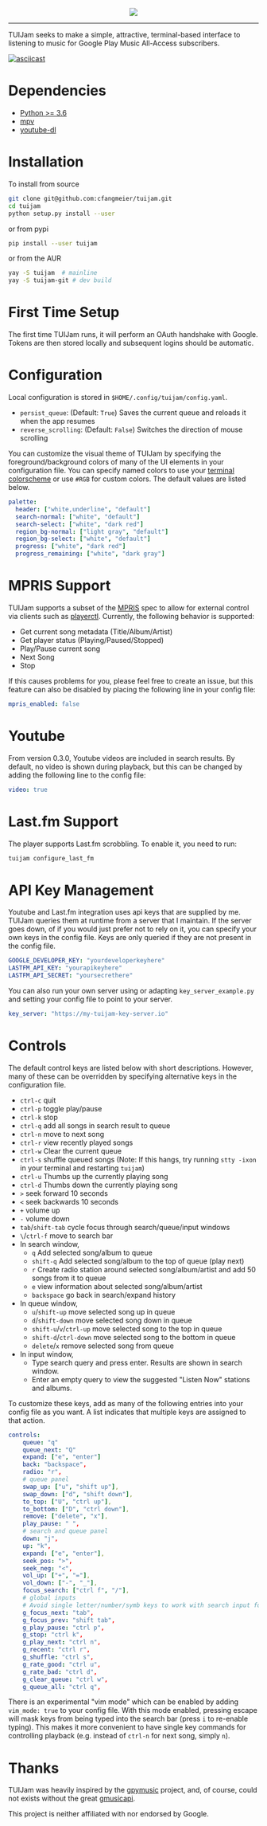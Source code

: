 <p align="center">
<img src="https://raw.githubusercontent.com/cfangmeier/tuijam/master/tuijam.png"></img>
</p>

---

TUIJam seeks to make a simple, attractive, terminal-based interface to
listening to music for Google Play Music All-Access subscribers.

[![asciicast](https://asciinema.org/a/155875.png)](https://asciinema.org/a/155875)

# Dependencies
* [Python >= 3.6](https://www.python.org/downloads)
* [mpv](https://mpv.io)
* [youtube-dl](https://rg3.github.io/youtube-dl/)

# Installation
To install from source
```bash
git clone git@github.com:cfangmeier/tuijam.git
cd tuijam
python setup.py install --user
```

or from pypi
```bash
pip install --user tuijam
```

or from the AUR
```bash
yay -S tuijam  # mainline
yay -S tuijam-git # dev build
```

# First Time Setup

The first time TUIJam runs, it will perform an OAuth handshake with Google. Tokens are then stored locally and subsequent logins should be automatic.

# Configuration

Local configuration is stored in `$HOME/.config/tuijam/config.yaml`.

  - `persist_queue`: (Default: `True`) Saves the current queue and reloads it when the app resumes
  - `reverse_scrolling`: (Default: `False`) Switches the direction of mouse scrolling

You can customize the visual theme of TUIJam by specifying the foreground/background colors of many of the UI elements in your configuration file. You can specify named colors to use your [terminal colorscheme](http://urwid.org/manual/displayattributes.html#standard-foreground-colors) or use `#RGB` for custom colors. The default values are listed below.

```yaml
palette:
  header: ["white,underline", "default"]
  search-normal: ["white", "default"]
  search-select: ["white", "dark red"]
  region_bg-normal: ["light gray", "default"]
  region_bg-select: ["white", "default"]
  progress: ["white", "dark red"]
  progress_remaining: ["white", "dark gray"]
```

# MPRIS Support
TUIJam supports a subset of the [MPRIS](https://specifications.freedesktop.org/mpris-spec/latest/) spec to allow for external control via clients such as [playerctl](https://github.com/acrisci/playerctl). Currently, the following behavior is supported:

  - Get current song metadata (Title/Album/Artist)
  - Get player status (Playing/Paused/Stopped)
  - Play/Pause current song
  - Next Song
  - Stop

If this causes problems for you, please feel free to create an issue, but this feature can also be disabled by placing the following line in your config file:

```yaml
mpris_enabled: false
```

# Youtube
From version 0.3.0, Youtube videos are included in search results. By default, no video is shown during playback, but this can be changed by adding the following line to the config file:

```yaml
video: true
```

# Last.fm Support
The player supports Last.fm scrobbling. To enable it, you need to run: 
```bash
tuijam configure_last_fm
```

# API Key Management

Youtube and Last.fm integration uses api keys that are supplied by me. TUIJam queries them at runtime from a server that I maintain. If the server goes down, of if you would just prefer not to rely on it, you can specify your own keys in the config file. Keys are only queried if they are not present in the config file.

```yaml
GOOGLE_DEVELOPER_KEY: "yourdeveloperkeyhere"
LASTFM_API_KEY: "yourapikeyhere"
LASTFM_API_SECRET: "yoursecrethere"
```

You can also run your own server using or adapting `key_server_example.py` and setting your config file to point to your server.

```yaml
key_server: "https://my-tuijam-key-server.io"
```

# Controls

The default control keys are listed below with short descriptions. However, many of these can be overridden by specifying alternative keys in the configuration file.

  - `ctrl-c` quit
  - `ctrl-p` toggle play/pause
  - `ctrl-k` stop
  - `ctrl-q` add all songs in search result to queue
  - `ctrl-n` move to next song
  - `ctrl-r` view recently played songs
  - `ctrl-w` Clear the current queue
  - `ctrl-s` shuffle queued songs (Note: If this hangs, try running `stty -ixon` in your terminal and restarting `tuijam`)
  - `ctrl-u` Thumbs up the currently playing song
  - `ctrl-d` Thumbs down the currently playing song
  - `>` seek forward 10 seconds
  - `<` seek backwards 10 seconds
  - `+` volume up
  - `-` volume down
  - `tab`/`shift-tab` cycle focus through search/queue/input windows
  - `\`/`ctrl-f` move to search bar
  - In search window,
    - `q` Add selected song/album to queue
    - `shift-q` Add selected song/album to the top of queue (play next)
    - `r` Create radio station around selected song/album/artist and add 50 songs from it to queue
    - `e` view information about selected song/album/artist
    - `backspace` go back in search/expand history
  - In queue window,
    - `u`/`shift-up` move selected song up in queue
    - `d`/`shift-down` move selected song down in queue
    - `shift-u`/`v`/`ctrl-up` move selected song to the top in queue
    - `shift-d`/`ctrl-down` move selected song to the bottom in queue
    - `delete`/`x` remove selected song from queue
  - In input window,
    - Type search query and press enter. Results are shown in search window.
    - Enter an empty query to view the suggested "Listen Now" stations and albums.

To customize these keys, add as many of the following entries into your config file as you want. A list indicates that multiple keys are assigned to that action.

```yaml
controls:
    queue: "q"
    queue_next: "Q"
    expand: ["e", "enter"]
    back: "backspace",
    radio: "r",
    # queue panel
    swap_up: ["u", "shift up"],
    swap_down: ["d", "shift down"],
    to_top: ["U", "ctrl up"],
    to_bottom: ["D", "ctrl down"],
    remove: ["delete", "x"],
    play_pause: " ",
    # search and queue panel
    down: "j",
    up: "k",
    expand: ["e", "enter"],
    seek_pos: ">",
    seek_neg: "<",
    vol_up: ["+", "="],
    vol_down: ["-", "_"],
    focus_search: ["ctrl f", "/"],
    # global inputs
    # Avoid single letter/number/symb keys to work with search input focused, unless vim-mode is active.
    g_focus_next: "tab",
    g_focus_prev: "shift tab",
    g_play_pause: "ctrl p",
    g_stop: "ctrl k",
    g_play_next: "ctrl n",
    g_recent: "ctrl r",
    g_shuffle: "ctrl s",
    g_rate_good: "ctrl u",
    g_rate_bad: "ctrl d",
    g_clear_queue: "ctrl w",
    g_queue_all: "ctrl q",
```

There is an experimental "vim mode" which can be enabled by adding `vim_mode: true` to your config file. With this mode enabled, pressing escape will mask keys from being typed into the search bar (press `i` to re-enable typing). This makes it more convenient to have single key commands for controlling playback (e.g. instead of `ctrl-n` for next song, simply `n`).

# Thanks
TUIJam was heavily inspired by the
[gpymusic](https://github.com/christopher-dG/gpymusic) project, and, of course,
could not exists without the great
[gmusicapi](https://github.com/simon-weber/gmusicapi).

This project is neither affiliated with nor endorsed by Google.
